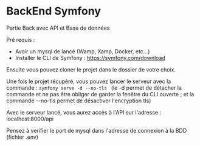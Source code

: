 # BackEnd Symfony
Partie Back avec API et Base de données


Pré requis : 
 - Avoir un mysql de lancé (Wamp, Xamp, Docker, etc...) 
 - Installer le CLI de Symfony : https://symfony.com/download 
 
Ensuite vous pouvez cloner le projet dans le dossier de votre choix. 

Une fois le projet récupéré, vous pouvez lancer le serveur avec la commande : ```symfony serve -d --no-tls ``` (le -d permet de détacher la commande et ne pas être obliger de garder la fenêtre du CLI ouverte ; et la commande --no-tls permet de désactiver l'encryption tls)

Avec le serveur lancé, vous aurez accès à l'API sur l'adresse : localhost:8000/api 

Pensez à verifier le port de mysql dans l'adresse de connexion à la BDD (fichier .env) 
